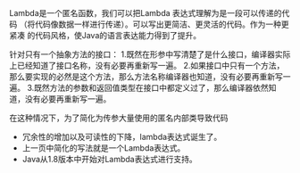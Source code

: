 Lambda是一个匿名函数，我们可以把Lambda 表达式理解为是一段可以传递的代码
（将代码像数据一样进行传递）。可以写出更简洁、更灵活的代码。作为一种更紧凑
的代码风格，使Java的语言表达能力得到了提升。

针对只有一个抽象方法的接口：
1.既然在形参中写清楚了是什么接口，编译器实际上已经知道了接口名称，没有必要再重新写一遍。
2.如果接口中只有一个方法，那么要实现的必然是这个方法，那么方法名称编译器也知道，没有必要再重新写一遍。
3.既然方法的参数和返回值类型在接口中都定义过了，那么编译器依然知道，没有必要再重新写一遍。


在这种情况下，为了简化为传参大量使用的匿名内部类导致代码
- 冗余性的增加以及可读性的下降，lambda表达式诞生了。
- 上一页中简化的写法就是一个Lambda表达式。
- Java从1.8版本中开始对Lambda表达式进行支持。